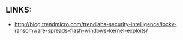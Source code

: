 ## LINKS:
* http://blog.trendmicro.com/trendlabs-security-intelligence/locky-ransomware-spreads-flash-windows-kernel-exploits/

